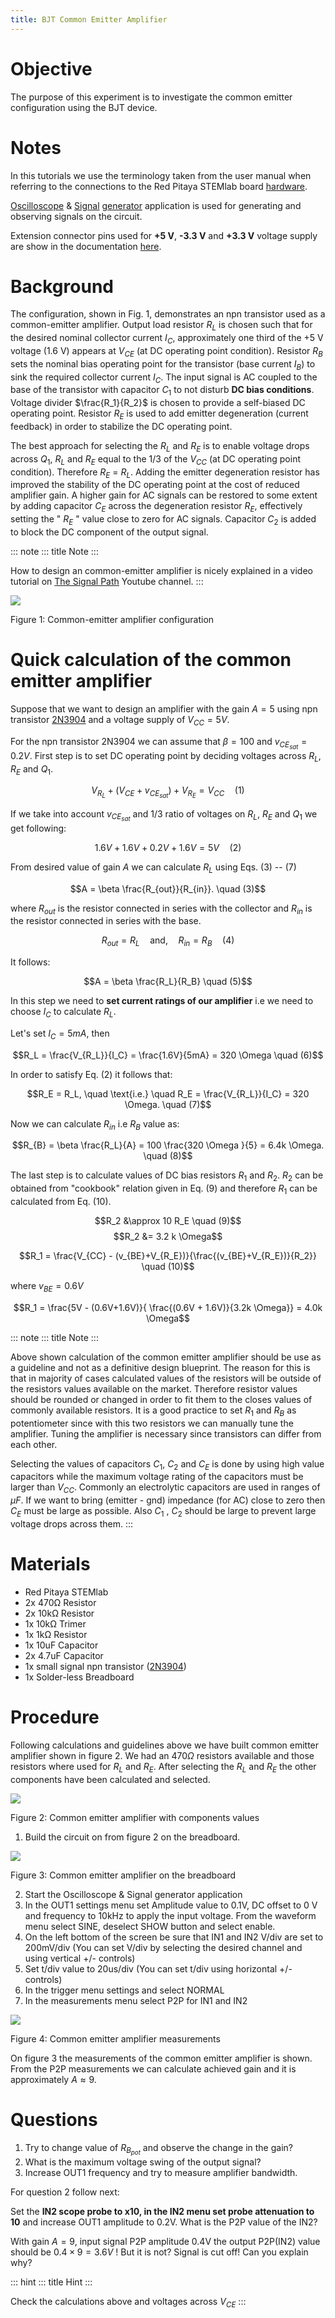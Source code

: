 ```yaml
---
title: BJT Common Emitter Amplifier
---
```


# Objective

The purpose of this experiment is to investigate the common emitter
configuration using the BJT device.

# Notes

In this tutorials we use the terminology taken from the user manual when
referring to the connections to the Red Pitaya STEMlab board
[hardware](http://redpitaya.readthedocs.io/en/latest/doc/developerGuide/125-10/top.html).

[Oscilloscope](http://redpitaya.readthedocs.io/en/latest/doc/appsFeatures/apps-featured/oscSigGen/osc.html)
&
[Signal](http://redpitaya.readthedocs.io/en/latest/doc/appsFeatures/apps-featured/oscSigGen/osc.html)
[generator](http://redpitaya.readthedocs.io/en/latest/doc/appsFeatures/apps-featured/oscSigGen/osc.html)
application is used for generating and observing signals on the circuit.

Extension connector pins used for **+5 V**, **-3.3 V** and **+3.3 V**
voltage supply are show in the documentation
[here](http://redpitaya.readthedocs.io/en/latest/doc/developerGuide/125-14/extent.html#extension-connector-e2).

# Background

The configuration, shown in Fig. 1, demonstrates an npn transistor used
as a common-emitter amplifier. Output load resistor $R_L$ is chosen such
that for the desired nominal collector current $I_C$, approximately one
third of the +5 V voltage (1.6 V) appears at $V_{CE}$ (at DC operating
point condition). Resistor $R_B$ sets the nominal bias operating point
for the transistor (base current $I_B$) to sink the required collector
current $I_C$. The input signal is AC coupled to the base of the
transistor with capacitor $C_1$ to not disturb **DC bias conditions**.
Voltage divider $\frac{R_1}{R_2}$ is chosen to provide a self-biased DC
operating point. Resistor $R_E$ is used to add emitter degeneration
(current feedback) in order to stabilize the DC operating point.

The best approach for selecting the $R_L$ and $R_E$ is to enable voltage
drops across $Q_1$, $R_L$ and $R_E$ equal to the 1/3 of the $V_{CC}$ (at
DC operating point condition). Therefore $R_E$ = $R_L$. Adding the
emitter degeneration resistor has improved the stability of the DC
operating point at the cost of reduced amplifier gain. A higher gain for
AC signals can be restored to some extent by adding capacitor $C_E$
across the degeneration resistor $R_E$, effectively setting the \" $R_E$
\" value close to zero for AC signals. Capacitor $C_2$ is added to block
the DC component of the output signal.

::: note
::: title
Note
:::

How to design an common-emitter amplifier is nicely explained in a video
tutorial on [The Signal
Path](https://www.youtube.com/watch?v=Y2ELwLrZrEM&t=1213s) Youtube
channel.
:::

![](img/Activity_26_Fig_01.png)

Figure 1: Common-emitter amplifier configuration

# Quick calculation of the common emitter amplifier

Suppose that we want to design an amplifier with the gain $A = 5$ using
npn transistor
[2N3904](https://www.sparkfun.com/datasheets/Components/2N3904.pdf) and
a voltage supply of $V_{CC} = 5V$.

For the npn transistor 2N3904 we can assume that $\beta = 100$ and
$v_{CE_{sat}} = 0.2 V$. First step is to set DC operating point by
deciding voltages across $R_L$, $R_E$ and $Q_1$.

$$V_{R_L}+(V_{CE}+v_{CE_{sat}})+V_{R_E} = V_{CC}  \quad  (1)$$

If we take into account $v_{CE_{sat}}$ and 1/3 ratio of voltages on
$R_L$, $R_E$ and $Q_1$ we get following:

$$1.6 V + 1.6 V + 0.2 V + 1.6 V = 5 V  \quad (2)$$

From desired value of gain $A$ we can calculate $R_L$ using Eqs. (3) \--
(7)

$$A  = \beta \frac{R_{out}}{R_{in}}.  \quad (3)$$

where $R_{out}$ is the resistor connected in series with the collector
and $R_{in}$ is the resistor connected in series with the base.

$$R_{out} = R_L  \quad \text{and,} \quad R_{in} = R_{B} \quad (4)$$

It follows:

$$A  = \beta \frac{R_L}{R_B}   \quad (5)$$

In this step we need to **set current ratings of our amplifier** i.e we
need to choose $I_C$ to calculate $R_L$.

Let\'s set $I_C = 5 mA$, then

$$R_L =  \frac{V_{R_L}}{I_C} = \frac{1.6V}{5mA} =  320 \Omega   \quad (6)$$

In order to satisfy Eq. (2) it follows that:

$$R_E = R_L, \quad  \text{i.e.} \quad R_E = \frac{V_{R_L}}{I_C} = 320  \Omega. \quad (7)$$

Now we can calculate $R_{in}$ i.e $R_{B}$ value as:

$$R_{B} = \beta \frac{R_L}{A} = 100 \frac{320 \Omega }{5} = 6.4k \Omega. \quad (8)$$

The last step is to calculate values of DC bias resistors $R_1$ and
$R_2$. $R_2$ can be obtained from \"cookbook\" relation given in Eq. (9)
and therefore $R_1$ can be calculated from Eq. (10).

$$R_2 &\approx 10 R_E  \quad (9)$$$$R_2 &= 3.2 k \Omega$$

$$R_1 = \frac{V_{CC} - (v_{BE}+V_{R_E})}{\frac{(v_{BE}+V_{R_E})}{R_2}}  \quad (10)$$

where $v_{BE} = 0.6 V$

$$R_1 = \frac{5V - (0.6V+1.6V)}{ \frac{(0.6V + 1.6V)}{3.2k \Omega}} = 4.0k \Omega$$

::: note
::: title
Note
:::

Above shown calculation of the common emitter amplifier should be use as
a guideline and not as a definitive design blueprint. The reason for
this is that in majority of cases calculated values of the resistors
will be outside of the resistors values available on the market.
Therefore resistor values should be rounded or changed in order to fit
them to the closes values of commonly available resistors. It is a good
practice to set $R_1$ and $R_B$ as potentiometer since with this two
resistors we can manually tune the amplifier. Tuning the amplifier is
necessary since transistors can differ from each other.

Selecting the values of capacitors $C_1$, $C_2$ and $C_E$ is done by
using high value capacitors while the maximum voltage rating of the
capacitors must be larger than $V_{CC}$. Commonly an electrolytic
capacitors are used in ranges of $\mu F$. If we want to bring (emitter -
gnd) impedance (for AC) close to zero then $C_E$ must be large as
possible. Also $C_1$ , $C_2$ should be large to prevent large voltage
drops across them.
:::

# Materials

-   Red Pitaya STEMlab
-   2x 470Ω Resistor
-   2x 10kΩ Resistor
-   1x 10kΩ Trimer
-   1x 1kΩ Resistor
-   1x 10uF Capacitor
-   2x 4.7uF Capacitor
-   1x small signal npn transistor
    ([2N3904](https://www.sparkfun.com/datasheets/Components/2N3904.pdf))
-   1x Solder-less Breadboard

# Procedure

Following calculations and guidelines above we have built common emitter
amplifier shown in figure 2. We had an $470 \Omega$ resistors available
and those resistors where used for $R_L$ and $R_E$. After selecting the
$R_L$ and $R_E$ the other components have been calculated and selected.

![](img/Activity_26_Fig_02.png)

Figure 2: Common emitter amplifier with components values

1.  Build the circuit on from figure 2 on the breadboard.

![](img/Activity_26_Fig_03.png)

Figure 3: Common emitter amplifier on the breadboard

2.  Start the Oscilloscope & Signal generator application
3.  In the OUT1 settings menu set Amplitude value to 0.1V, DC offset to
    0 V and frequency to 10kHz to apply the input voltage. From the
    waveform menu select SINE, deselect SHOW button and select enable.
4.  On the left bottom of the screen be sure that IN1 and IN2 V/div are
    set to 200mV/div (You can set V/div by selecting the desired channel
    and using vertical +/- controls)
5.  Set t/div value to 20us/div (You can set t/div using horizontal
    +/-controls)
6.  In the trigger menu settings and select NORMAL
7.  In the measurements menu select P2P for IN1 and IN2

![](img/Activity_26_Fig_04.png)

Figure 4: Common emitter amplifier measurements

On figure 3 the measurements of the common emitter amplifier is shown.
From the P2P measurements we can calculate achieved gain and it is
approximately $A \approx 9$.

# Questions

1.  Try to change value of $R_{B_{pot}}$ and observe the change in the
    gain?
2.  What is the maximum voltage swing of the output signal?
3.  Increase OUT1 frequency and try to measure amplifier bandwidth.

For question 2 follow next:

Set the **IN2 scope probe to x10, in the IN2 menu set probe attenuation
to 10** and increase OUT1 amplitude to 0.2V. What is the P2P value of
the IN2?

With gain $A = 9$, input signal P2P amplitude 0.4V the output P2P(IN2)
value should be $0.4 \times 9 = 3.6 V$ ! But it is not? Signal is cut
off! Can you explain why?

::: hint
::: title
Hint
:::

Check the calculations above and voltages across $V_{CE}$
:::
